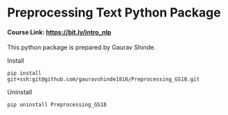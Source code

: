 # Preprocessing Text Python Package

#### Course Link: https://bit.ly/intro_nlp

This python package is prepared by Gaurav Shinde.

Install

`pip install git+ssh:git@github.com/gauravshinde1816/Preprocessing_GS18.git`

Uninstall

`pip uninstall Preprocessing_GS18`
